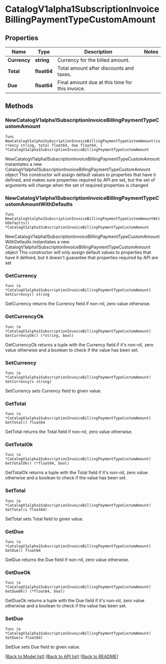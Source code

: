 # CatalogV1alpha1SubscriptionInvoiceBillingPaymentTypeCustomAmount

## Properties

Name | Type | Description | Notes
------------ | ------------- | ------------- | -------------
**Currency** | **string** | Currency for the billed amount. | 
**Total** | **float64** | Total amount after discounts and taxes. | 
**Due** | **float64** | Final amount due at this time for this invoice. | 

## Methods

### NewCatalogV1alpha1SubscriptionInvoiceBillingPaymentTypeCustomAmount

`func NewCatalogV1alpha1SubscriptionInvoiceBillingPaymentTypeCustomAmount(currency string, total float64, due float64, ) *CatalogV1alpha1SubscriptionInvoiceBillingPaymentTypeCustomAmount`

NewCatalogV1alpha1SubscriptionInvoiceBillingPaymentTypeCustomAmount instantiates a new CatalogV1alpha1SubscriptionInvoiceBillingPaymentTypeCustomAmount object
This constructor will assign default values to properties that have it defined,
and makes sure properties required by API are set, but the set of arguments
will change when the set of required properties is changed

### NewCatalogV1alpha1SubscriptionInvoiceBillingPaymentTypeCustomAmountWithDefaults

`func NewCatalogV1alpha1SubscriptionInvoiceBillingPaymentTypeCustomAmountWithDefaults() *CatalogV1alpha1SubscriptionInvoiceBillingPaymentTypeCustomAmount`

NewCatalogV1alpha1SubscriptionInvoiceBillingPaymentTypeCustomAmountWithDefaults instantiates a new CatalogV1alpha1SubscriptionInvoiceBillingPaymentTypeCustomAmount object
This constructor will only assign default values to properties that have it defined,
but it doesn't guarantee that properties required by API are set

### GetCurrency

`func (o *CatalogV1alpha1SubscriptionInvoiceBillingPaymentTypeCustomAmount) GetCurrency() string`

GetCurrency returns the Currency field if non-nil, zero value otherwise.

### GetCurrencyOk

`func (o *CatalogV1alpha1SubscriptionInvoiceBillingPaymentTypeCustomAmount) GetCurrencyOk() (*string, bool)`

GetCurrencyOk returns a tuple with the Currency field if it's non-nil, zero value otherwise
and a boolean to check if the value has been set.

### SetCurrency

`func (o *CatalogV1alpha1SubscriptionInvoiceBillingPaymentTypeCustomAmount) SetCurrency(v string)`

SetCurrency sets Currency field to given value.


### GetTotal

`func (o *CatalogV1alpha1SubscriptionInvoiceBillingPaymentTypeCustomAmount) GetTotal() float64`

GetTotal returns the Total field if non-nil, zero value otherwise.

### GetTotalOk

`func (o *CatalogV1alpha1SubscriptionInvoiceBillingPaymentTypeCustomAmount) GetTotalOk() (*float64, bool)`

GetTotalOk returns a tuple with the Total field if it's non-nil, zero value otherwise
and a boolean to check if the value has been set.

### SetTotal

`func (o *CatalogV1alpha1SubscriptionInvoiceBillingPaymentTypeCustomAmount) SetTotal(v float64)`

SetTotal sets Total field to given value.


### GetDue

`func (o *CatalogV1alpha1SubscriptionInvoiceBillingPaymentTypeCustomAmount) GetDue() float64`

GetDue returns the Due field if non-nil, zero value otherwise.

### GetDueOk

`func (o *CatalogV1alpha1SubscriptionInvoiceBillingPaymentTypeCustomAmount) GetDueOk() (*float64, bool)`

GetDueOk returns a tuple with the Due field if it's non-nil, zero value otherwise
and a boolean to check if the value has been set.

### SetDue

`func (o *CatalogV1alpha1SubscriptionInvoiceBillingPaymentTypeCustomAmount) SetDue(v float64)`

SetDue sets Due field to given value.



[[Back to Model list]](../README.md#documentation-for-models) [[Back to API list]](../README.md#documentation-for-api-endpoints) [[Back to README]](../README.md)


